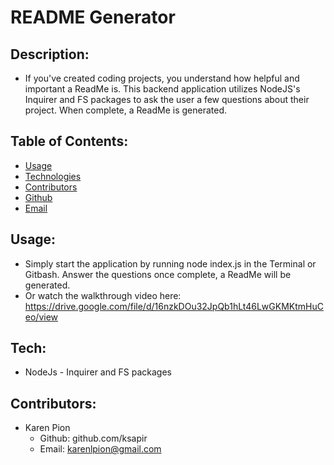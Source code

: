 # README Generator

## Description:
- If you've created coding projects, you understand how helpful and important a ReadMe is. This backend application utilizes NodeJS's Inquirer and FS packages to ask the user a few questions about their project. When complete, a ReadMe is generated.

## Table of Contents:
- [Usage](#usage)
- [Technologies](#tech)
- [Contributors](#contributors)
- [Github](#github)
- [Email](#email)


## Usage:
- Simply start the application by running node index.js in the Terminal or Gitbash. Answer the questions once complete, a ReadMe will be generated.
- Or watch the walkthrough video here:
https://drive.google.com/file/d/16nzkDOu32JpQb1hLt46LwGKMKtmHuCeo/view

## Tech:
- NodeJs - Inquirer and FS packages

## Contributors:
- Karen Pion
    -   Github: github.com/ksapir
    -   Email: karenlpion@gmail.com
